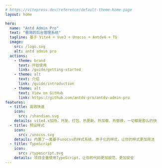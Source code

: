 ```yaml
---
# https://vitepress.dev/reference/default-theme-home-page
layout: home

hero:
  name: "Antd Admin Pro"
  text: "极简的后台管理系统"
  tagline: 基于 Vite4 + Vue3 + Unocss + Antdv4 + TS
  image:
    src: /logo.svg
    alt: antd admin pro
  actions:
    - theme: brand
      text: 开始使用
      link: /guide/getting-started
    - theme: alt
      text: 介绍
      link: /guide/introduction
    - theme: alt
      text: View on GitHub
      link: https://github.com/antdv-pro/antdv-admin-pro
features:
  - title: 高效快速
    icon: 
      src: /shandian.svg
    details: vite4.x加持，开发、打包、热更新、热加载、热替换，一切都是那么的快
  - title: 预设样式
    icon:
      src: /unocss.svg
    details: 内置了一套基于unocss的样式系统，原子化的样式，让你的样式更加简洁
  - title: TypeScript
    icon:
      src: /typescript.svg
    details: 项目全量使用TypeScript，让你的代码更加规范，更加安全
---
```


